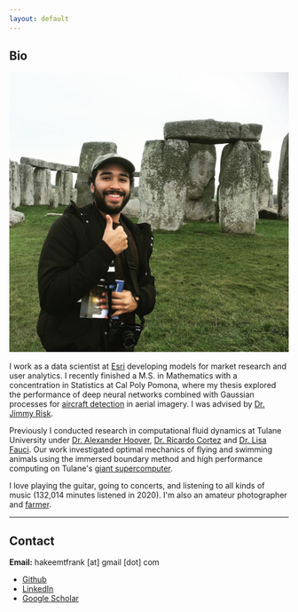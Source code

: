 ```yaml
---
layout: default
---
```


## Bio

<img class="profile-picture" src="me.JPG">

I work as a data scientist at <a href="https://www.esri.com/en-us/home" target="_blank">Esri</a> developing models for market research and user analytics. I recently finished a M.S. in Mathematics with a concentration in Statistics at Cal Poly Pomona, where my thesis explored the performance of deep neural networks combined with Gaussian processes for [aircraft detection](https://github.com/hakeemtfrank/aircraft-detection) in aerial imagery. I was advised by <a href="https://www.reddit.com/r/ac_newhorizons/comments/giikrj/for_our_online_final_my_professor_invited_us_to/" target="_blank">Dr. Jimmy Risk</a>. 

Previously I conducted research in computational fluid dynamics at Tulane University under <a href="https://sites.google.com/view/alexanderphoover" target="_blank">Dr. Alexander Hoover</a>, <a href="https://sse.tulane.edu/math/faculty/cortez" target="_blank">Dr. Ricardo Cortez</a> and <a href="https://en.wikipedia.org/wiki/Lisa_Fauci" target="_blank">Dr. Lisa Fauci</a>. Our work investigated optimal mechanics of flying and swimming animals using the immersed boundary method and high performance computing on Tulane's <a href="https://wiki.hpc.tulane.edu/trac/wiki/cypress" target="_blank">giant supercomputer</a>.

I love playing the guitar, going to concerts, and listening to all kinds of music (132,014 minutes listened in 2020). I'm also an amateur photographer and [farmer](https://bacchustales.com/sites/default/files/IMG_2103%20%282%29.JPG).


---

## Contact

**Email:** hakeemtfrank [at] gmail [dot] com
* <a href="https://github.com/hakeemtfrank" target="_blank">Github</a>
* <a href="https://www.linkedin.com/in/hakeemtfrank/" target="_blank">LinkedIn</a>
* <a href="https://scholar.google.com/citations?user=hkq6W-AAAAAJ&hl=en&oi=sra" target="_blank">Google Scholar</a>
